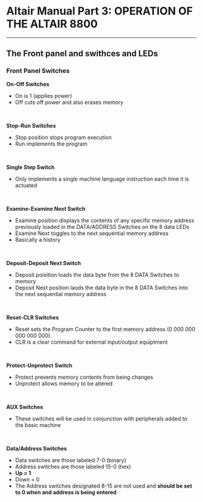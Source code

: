 # Altair Manual Part 3: OPERATION OF THE ALTAIR 8800

---

## The Front panel and swithces and LEDs
### Front Panel Switches
**On-Off Switches**
- On is 1 (applies power)
- Off cuts off power and also erases memory

<br>

**Stop-Run Switches**
- Stop position stops program execution
- Run implements the program

<br>

**Single Step Switch**
- Only implements a single machine language instruction each time it is actuated

<br>

**Examine-Examine Next Switch**
- Examine position displays the contents of any specific memory address previously loaded in the DATA/ADDRESS Switches on the 8 data LEDs
- Examine Next toggles to the next sequential memory address
- Basically a history

<br>

**Deposit-Deposit Next Switch**
- Deposit poisition loads the data byte from the 8 DATA Switches to memory
- Deposit Next position laods the data byte in the 8 DATA Switches into the next sequential memory address

<br>

**Reset-CLR Switches**
- Reset sets the Program Counter to the first memory address (0 000 000 000 000 000).
- CLR is a clear command for external input/output equiptment

<br>

**Protect-Unprotect Switch**
- Protect prevents memory contents from being changes
- Unprotect allows memory to be altered

<br>

**AUX Switches**
- These switches will be used in conjunction with peripherals added to the basic machine

<br>

**Data/Address Switches**
- Data switches are those labeled 7-0 (binary)
- Address switches are those labeled 15-0 (hex)
- **Up = 1**
- Down = 0
- The Address switches designated 8-15 are not used and **should be set to 0 when and address is being entered**




